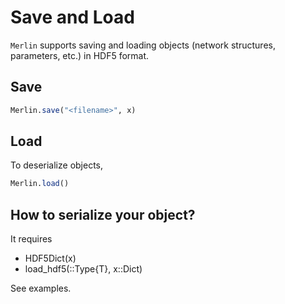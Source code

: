 # Save and Load
`Merlin` supports saving and loading objects (network structures, parameters, etc.) in HDF5 format.

## Save
```julia
Merlin.save("<filename>", x)
```

## Load
To deserialize objects,
```julia
Merlin.load()
```

## How to serialize your object?
It requires
* HDF5Dict(x)
* load_hdf5(::Type{T}, x::Dict)

See examples.
